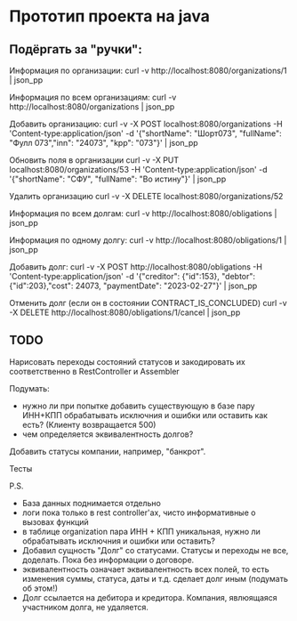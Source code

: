 # Прототип проекта на java


## Подёргать за "ручки":

Информация по организации:
curl -v http://localhost:8080/organizations/1 | json_pp

Информация по всем организациям:
curl -v http://localhost:8080/organizations | json_pp

Добавить организацию:
curl -v -X POST localhost:8080/organizations -H 'Content-type:application/json' -d '{"shortName": "Шорт073", "fullName": "Фулл 073","inn": "24073", "kpp": "073"}' | json_pp

Обновить поля в организации
curl -v -X PUT localhost:8080/organizations/53 -H 'Content-type:application/json' -d '{"shortName": "СФУ", "fullName": "Во истину"}' | json_pp

Удалить организацию
curl -v -X DELETE localhost:8080/organizations/52


Информация по всем долгам:
curl -v http://localhost:8080/obligations | json_pp

Информация по одному долгу:
curl -v http://localhost:8080/obligations/1 | json_pp

Добавить долг:
curl -v -X POST http://localhost:8080/obligations -H 'Content-type:application/json' -d '{"creditor": {"id":153}, "debtor": {"id":203},"cost": 24073, "paymentDate": "2023-02-27"}' | json_pp

Отменить долг (если он в состоянии CONTRACT_IS_CONCLUDED)
curl -v -X DELETE http://localhost:8080/obligations/1/cancel | json_pp



## TODO

Нарисовать переходы состояний статусов и закодировать их соответственно в RestController и Assembler

Подумать:
- нужно ли при попытке добавить существующую в базе пару ИНН+КПП обрабатывать исключния и ошибки
или оставить как есть? (Клиенту возвращается 500)
- чем определяется эквивалентность долгов?

Добавить статусы компании, например, "банкрот".

Тесты

P.S.
- База данных поднимается отдельно
- логи пока только в rest controller'ах, чисто информативные о вызовах функций
- в таблице organization пара ИНН + КПП уникальная, нужно ли обрабатывать исключния и ошибки или оставить?
- Добавил сущность "Долг" со статусами. Статусы и переходы не все, доделать. Пока без информации о договоре.
- эквивалентность означает эквивалентность всех полей, то есть изменения суммы, статуса, даты и т.д. сделает долг иным (подумать об этом!)
- Долг ссылается на дебитора и кредитора. Компания, явлюящаяся участником долга, не удаляется.
